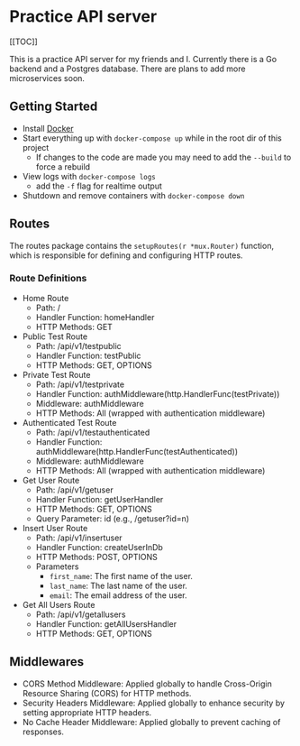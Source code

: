 # Practice API server

[[TOC]]

This is a practice API server for my friends and I. Currently there is a Go backend and a Postgres database. There are plans to add more microservices soon.

## Getting Started

- Install [Docker](https://docs.docker.com/engine/install/)
- Start everything up with `docker-compose up` while in the root dir of this project
  - If changes to the code are made you may need to add the `--build` to force a rebuild
- View logs with `docker-compose logs`
  - add the `-f` flag for realtime output
- Shutdown and remove containers with `docker-compose down`

## Routes

The routes package contains the `setupRoutes(r *mux.Router)` function, which is responsible for defining and configuring HTTP routes.

### Route Definitions

- Home Route
  - Path: /
  - Handler Function: homeHandler
  - HTTP Methods: GET
- Public Test Route
  - Path: /api/v1/testpublic
  - Handler Function: testPublic
  - HTTP Methods: GET, OPTIONS
- Private Test Route
  - Path: /api/v1/testprivate
  - Handler Function: authMiddleware(http.HandlerFunc(testPrivate))
  - Middleware: authMiddleware
  - HTTP Methods: All (wrapped with authentication middleware)
- Authenticated Test Route
  - Path: /api/v1/testauthenticated
  - Handler Function: authMiddleware(http.HandlerFunc(testAuthenticated))
  - Middleware: authMiddleware
  - HTTP Methods: All (wrapped with authentication middleware)
- Get User Route
  - Path: /api/v1/getuser
  - Handler Function: getUserHandler
  - HTTP Methods: GET, OPTIONS
  - Query Parameter: id (e.g., /getuser?id=n)
- Insert User Route
  - Path: /api/v1/insertuser
  - Handler Function: createUserInDb
  - HTTP Methods: POST, OPTIONS
  - Parameters
    - `first_name`: The first name of the user.
    - `last_name`: The last name of the user.
    - `email`: The email address of the user.
- Get All Users Route
  - Path: /api/v1/getallusers
  - Handler Function: getAllUsersHandler
  - HTTP Methods: GET, OPTIONS

## Middlewares

- CORS Method Middleware: Applied globally to handle Cross-Origin Resource Sharing (CORS) for HTTP methods.
- Security Headers Middleware: Applied globally to enhance security by setting appropriate HTTP headers.
- No Cache Header Middleware: Applied globally to prevent caching of responses.
